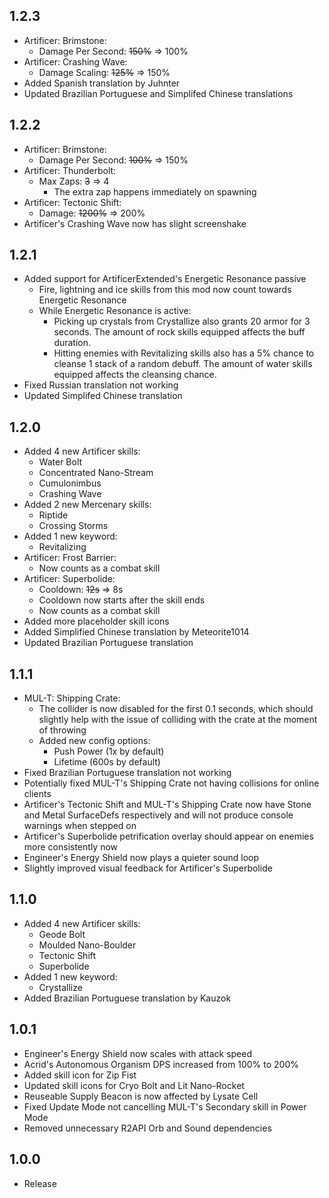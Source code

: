 ## 1.2.3
* Artificer: Brimstone:
	* Damage Per Second: ~~150%~~ ⇒ 100%
* Artificer: Crashing Wave:
	* Damage Scaling: ~~125%~~ ⇒ 150%
* Added Spanish translation by Juhnter
* Updated Brazilian Portuguese and Simplifed Chinese translations
## 1.2.2
* Artificer: Brimstone:
	* Damage Per Second: ~~100%~~ ⇒ 150%
* Artificer: Thunderbolt:
	* Max Zaps: ~~3~~ ⇒ 4
		* The extra zap happens immediately on spawning
* Artificer: Tectonic Shift:
	* Damage: ~~1200%~~ ⇒ 200%
* Artificer's Crashing Wave now has slight screenshake
## 1.2.1
* Added support for ArtificerExtended's Energetic Resonance passive
	* Fire, lightning and ice skills from this mod now count towards Energetic Resonance
	* While Energetic Resonance is active:
		* Picking up crystals from Crystallize also grants 20 armor for 3 seconds. The amount of rock skills equipped affects the buff duration.
		* Hitting enemies with Revitalizing skills also has a 5% chance to cleanse 1 stack of a random debuff. The amount of water skills equipped affects the cleansing chance.
* Fixed Russian translation not working
* Updated Simplifed Chinese translation
## 1.2.0
* Added 4 new Artificer skills:
	* Water Bolt
	* Concentrated Nano-Stream
	* Cumulonimbus
	* Crashing Wave
* Added 2 new Mercenary skills:
	* Riptide
	* Crossing Storms
* Added 1 new keyword:
	* Revitalizing
* Artificer: Frost Barrier:
	* Now counts as a combat skill
* Artificer: Superbolide:
	* Cooldown: ~~12s~~ ⇒ 8s
	* Cooldown now starts after the skill ends
	* Now counts as a combat skill
* Added more placeholder skill icons
* Added Simplified Chinese translation by Meteorite1014
* Updated Brazilian Portuguese translation
## 1.1.1
* MUL-T: Shipping Crate:
	* The collider is now disabled for the first 0.1 seconds, which should slightly help with the issue of colliding with the crate at the moment of throwing
	* Added new config options:
		* Push Power (1x by default)
		* Lifetime (600s by default)
* Fixed Brazilian Portuguese translation not working
* Potentially fixed MUL-T's Shipping Crate not having collisions for online clients
* Artificer's Tectonic Shift and MUL-T's Shipping Crate now have Stone and Metal SurfaceDefs respectively and will not produce console warnings when stepped on
* Artificer's Superbolide petrification overlay should appear on enemies more consistently now
* Engineer's Energy Shield now plays a quieter sound loop
* Slightly improved visual feedback for Artificer's Superbolide
## 1.1.0
* Added 4 new Artificer skills:
	* Geode Bolt
	* Moulded Nano-Boulder
	* Tectonic Shift
	* Superbolide
* Added 1 new keyword:
	* Crystallize
* Added Brazilian Portuguese translation by Kauzok
## 1.0.1
* Engineer's Energy Shield now scales with attack speed
* Acrid's Autonomous Organism DPS increased from 100% to 200%
* Added skill icon for Zip Fist
* Updated skill icons for Cryo Bolt and Lit Nano-Rocket
* Reuseable Supply Beacon is now affected by Lysate Cell
* Fixed Update Mode not cancelling MUL-T's Secondary skill in Power Mode
* Removed unnecessary R2API Orb and Sound dependencies
## 1.0.0
* Release
